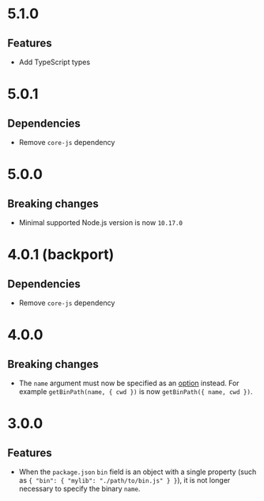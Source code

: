 # 5.1.0

## Features

- Add TypeScript types

# 5.0.1

## Dependencies

- Remove `core-js` dependency

# 5.0.0

## Breaking changes

- Minimal supported Node.js version is now `10.17.0`

# 4.0.1 (backport)

## Dependencies

- Remove `core-js` dependency

# 4.0.0

## Breaking changes

- The `name` argument must now be specified as an
  [option](https://github.com/ehmicky/get-bin-path/blob/master/README.md#optionsname)
  instead. For example `getBinPath(name, { cwd })` is now
  `getBinPath({ name, cwd })`.

# 3.0.0

## Features

- When the `package.json` `bin` field is an object with a single property (such
  as `{ "bin": { "mylib": "./path/to/bin.js" } }`), it is not longer necessary
  to specify the binary `name`.
